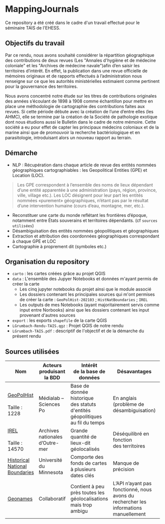 # MappingJournals
Ce repository a été créé dans le cadre d'un travail effectué pour le séminaire TAIS de l'EHESS. 

## Objectifs du travail 


Par ce rendu, nous avons souhaité considérer la répartition géographique des contributions de deux revues (Les "Annales d'hygiène et de médecine coloniale" et les "Archives de médecine navale")afin d’en saisir les territoires d’intérêt. En effet, la publication dans une revue officielle de mémoires originaux et de rapports effectués à l’administration nous renseigne sur ce que les autorités ministérielles estimaient comme pertinent pour la gouvernance des territoires.

Nous avons concentré notre étude sur les titres de contributions originales des années s’écoulant de 1898 à 1908 comme échantillon pour mettre en place une méthodologie de cartographie des contributions faites aux revues. Si cette période débute avec la création de l’une d’entre elles (les AHMC), elle se termine par la création de la Société de pathologie exotique dont nous étudions aussi le Bulletin dans le cadre de notre mémoire. Cette société a eu pour effet de capter les principaux médecins coloniaux et de la marine ainsi que de promouvoir la recherche bactériologique et en parasitologie, introduisant alors un nouveau rapport au terrain.

## Démarche
* NLP : Récupération dans chaque article de revue des entités nommées géographiques cartographiables : les Geopolitical Entities (GPE) et Location (LOC).
>Les GPE correspondent à l’ensemble des noms de lieux dépendant d’une entité apparentée à une administration (pays, région, province, ville, village etc.). 
>Les LOC désignent pour leur part les entités nommées «purement» géographiques, n’étant pas par le résultat d’une intervention humaine (cours d’eau, montagne, mer, etc.).
* Reconstituer une carte du monde reflétant les frontières d’époque, notamment entre États souverains et territoires dépendants. (cf `sources utilisées`)
* Désambiguisation des entités nommées géopolitiques et géographiques
* Extraction et attribution des coordonnées géographiques correspondant à chaque GPE et LOC
* Cartographie à proprement dit (symboles etc.)

## Organisation du repository

* `carto` : les cartes créées grâce au projet QGIS
* `data` : L'ensemble des Jupyer Notebooks et données m'ayant permis de créer la carte
  * Les cinq jupyter notebooks du projet ainsi que le module associé
  * Les dossiers contenant les principales sources qui m'ont permises de créer la carte : `GeoPolHist-202103` ; `HistNatBoundaries` ; `IREL`
  * Les outputs de mes Notebooks (ayant majoritairement servis comme input entre Norbooks) ainsi que les dossiers contenant les input provenant d'autres sources
* `export` : les exports `shapefile` de la carte QGIS
* `LGrumbach-Rendu-TAIS.qgz` : Projet QGIS de notre rendu
* `LGrumbach-TAIS.pdf` : descriptif de l'objectif et de la démarche du présent rendu

## Sources utilisées 


| Nom                             	| Acteurs produisant la BDD       	| Intérêt<br>de la base de données                                                        	| Désavantages                                                                                	| Utilisé pour                                                    	|
|---------------------------------	|---------------------------------	|-----------------------------------------------------------------------------------------	|---------------------------------------------------------------------------------------------	|-----------------------------------------------------------------	|
| <a href="https://github.com/medialab/GeoPolHist.git"> GeoPolHist </a><br><br>Taille : 1228 	| Médialab – Sciences Po          	| Base de<br>donnée historique <br>des statuts d'entités géopolitiques<br>au fil du temps 	| En anglais <br>(problème de désambiguisation)                                               	| Fond de<br>carte<br><br>Désambiguisation<br><br>Géolocalisation 	|
| <a href="http://anom.archivesnationales.culture.gouv.fr/geo.php?ir=">IREL</a><br><br>Taille : 14570      	| Archives nationales d’Outre-mer 	| Grande<br>quantité de lieux-dit géolocalisés                                            	| Déséquilibré en fonction<br>des territoires                                                 	| Désambiguïsation<br><br>Géolocalisation                         	|
| <a href="https://www.arcgis.com/home/item.html?id=85e35d64d67f425c94ebca45dad6568a">Historical National Boundaries</a>  	| Université du Minnesota         	| Comporte des fonds de cartes à plusieurs dates clés                                     	| Manque de précision                                                                         	| Fond de<br>carte                                                	|
| <a href = "https://www.geonames.org" >Geonames </a>                         	| Collaboratif                    	| Contient à peu près toutes les<br>géolocalisations mais trop <br>ambigu                                       	| L’API n’ayant pas fonctionné, nous <br>avons du rechercher les informations<br>manuellement 	| Géolocalisation                                                 	|
